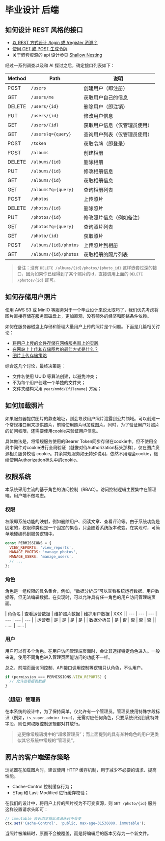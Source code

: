 # 毕业设计 后端

## 如何设计 REST 风格的接口

- [以 REST 方式设计 /login 或 /register 资源？](https://stackoverflow.com/a/7260540/8198710)
- [使用 GET 或 POST 生成令牌](https://stackoverflow.com/a/50776478/8198710)
- 关于嵌套资源的 api 设计参见 [Shallow Nesting](https://guides.rubyonrails.org/routing.html#shallow-nesting)

经过一系列调查以及和 AI 探讨之后，确定接口列表如下：

| Method | Path | 说明 |
| --- | --- | --- |
| POST   | `/users`               | 创建用户（即注册） |
| GET    | `/users/me`            | 获取用户自己的信息 |
| DELETE | `/users/{id}`          | 删除用户（即注销） |
| PUT    | `/users/{id}`          | 修改用户信息 |
| GET    | `/users/{id}`          | 获取用户信息（仅管理员使用） |
| GET    | `/users?q={query}`     | 查询用户列表（仅管理员使用） |
| POST   | `/token`               | 获取令牌（即登录） |
| POST   | `/albums`              | 创建相册 |
| DELETE | `/albums/{id}`         | 删除相册 |
| PUT    | `/albums/{id}`         | 修改相册信息 |
| GET    | `/albums/{id}`         | 获取相册信息 |
| GET    | `/albums?q={query}`    | 查询相册列表 |
| POST   | `/photos`              | 上传照片 |
| DELETE | `/photos/{id}`         | 删除照片 |
| PUT    | `/photos/{id}`         | 修改照片信息（例如备注） |
| GET    | `/photos?q={query}`    | 查询照片列表 |
| GET    | `/photo/{id}`          | 获取照片 |
| POST   | `/albums/{id}/photos`  | 上传照片到相册 |
| GET    | `/albums/{id}/photos`  | 获取相册的照片列表 |

> 备注：没有 `DELETE /albums/{id}/photos/{photo_id}` 这样嵌套过深的接口，因为如果你已经得到了某个照片的id，直接调用上面的 `DELETE /photos/{id}` 即可。

## 如何存储用户照片

使用 AWS S3 或 MinIO 等服务对于一个毕业设计来说太取巧了，我们优先考虑将图片直接存储在服务器磁盘上，更加直观，没有额外的经济和网络条件依赖。

如何在服务器磁盘上存储和管理大量用户上传的照片是个问题。下面是几篇相关讨论：

- [将用户上传的文件存储在网络服务器上的实践](https://stackoverflow.com/a/7925338/8198710)
- [在网站上上传和存储图片的最佳方式是什么？](https://stackoverflow.com/a/8922090/8198710)
- [图片上传存储策略](https://stackoverflow.com/a/2664956)

综合这几个讨论，最终决策是：

- 文件名使用 UUID 等算法创建，以避免冲突；
- 不为每个用户创建一个单独的文件夹；
- 文件夹结构采用 `year/mmdd/{filename}` 方案；

## 如何加载照片

如果服务器提供图片的静态地址，则会导致用户照片泄露到公共领域。可以创建一个常规接口用来提供照片，前端使用照片id加载图片。同时，为了验证用户对照片的访问权限，还需要使用cookie来验证用户信息。

具体做法是，将常规服务使用的Bearer Token同步存储在cookie中。但不使用全局中间件对cookie进行全局验证（就像对待Authorization标头那样），仅在图片资源相关服务校验 cookie。其余常规服务如无特殊说明，依然不用理会cookie，继续使用Authorization标头中的cookie。

## 权限系统

本系统采用主流的基于角色的访问控制（RBAC）。访问控制逻辑主要集中在管理端。用户端不做考虑。

### 权限

权限即系统功能的映射，例如删除用户、阅读文章、查看评论等。由于系统功能是固定的，权限种类也是一个固定的集合，只会随着系统版本改变。在实现时，可简单地硬编码到服务逻辑中。

```js
const PERMISSIONS = {
  VIEW_REPORTS: 'view_reports',
  MANAGE_PHOTOS: 'manage_photos',
  MANAGE_USERS: 'manage_users',
  // ...
};
```

### 角色

角色是一组权限的具名集合，例如，“数据分析员”可以查看系统运行数据、用户数据等，但无法编辑数据。在实现时，可以允许具有任一角色的用户访问管理端页面。

| 角色名 | 查看运营数据 | 维护照片数据 | 维护用户数据 | XXX |
| --- | --- | --- | --- | --- | --- |
| 运营者 | 是 | 是 | 是 | 是 |
| 数据分析员 | 是 | 否 | 否 | 否 | 否 |
| …… | …… |

### 用户

用户可以有多个角色。在用户访问管理端页面时，会让其选择特定角色进入。一般来说，使用不同角色进入管理页面能访问的功能不一样。

总之，前端页面访问控制、API接口调用控制等逻辑只认角色，不认用户。

```js
if (permission === PERMISSIONS.VIEW_REPORTS) {
  // 允许查看报表数据
}
```

### （超级）管理员

在本系统的设计中，为了保持简单，仅允许有一个管理员。管理员使用特殊字段标识（例如，`is_super_admin: true`），无需对应任何角色，只要系统识别到此特殊字段，则任何权限控制逻辑都对其放行。

> 这更像常规语境中的“超级管理员”；而上面提到的具有某种角色的用户更类似其它系统中常规的“管理员”。

## 照片的客户端缓存策略

浏览器在加载图片时，建议使用 HTTP 缓存机制，用于减少不必要的请求、提高性能。

- Cache-Control 控制缓存行为；
- ETag 和 Last-Modified 进行缓存校验；

在我们的设计中，将用户上传的照片视为不可变资源，则 `GET /photo/{id}` 服务这样设置请求头即可：

```js
// immutable 告诉浏览器此资源永远不会变
ctx.set('Cache-Control', 'public, max-age=31536000, immutable');
```

当照片被编辑时，原图不会被覆盖，而是将编辑后的版本另存为一个新文件。
